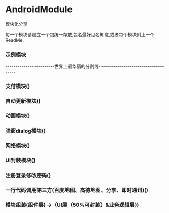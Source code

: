 # AndroidModule
模块化分享


每一个模块请建立一个包统一存放,包名最好见名知意,或者每个模块附上一个ReadMe.

### [示例模块](https://github.com/cs13350/AndroidModule/tree/master/app/src/main/java/com/android/module/example)
------------------------世界上最华丽的分割线-------------------------------------

### 支付模块()

### 自动更新模块()

### 动画模块()

### 弹窗dialog模块()

### 网络模块()

### UI封装模块()

### 注册登录修改密码()

### 一行代码调用第三方(百度地图、高德地图、分享、即时通讯)()

### 模块组装(组件层) ->（UI层（50%可封装）&业务逻辑层))
